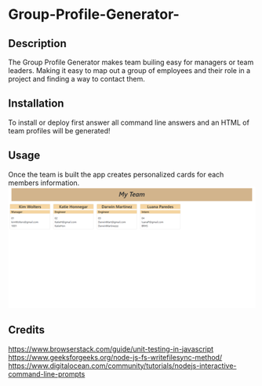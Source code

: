# Group-Profile-Generator-

## Description

The Group Profile Generator makes team builing easy for managers or team leaders. Making it easy to map out a group of employees and their role in a project and finding a way to contact them.

## Installation

To install or deploy first answer all command line answers and an HTML of team profiles will be generated!

## Usage

Once the team is built the app creates personalized cards for each members information.
![webpage image](./Assets/images/Group-Profile-Generator-screenshot.png)


## Credits

https://www.browserstack.com/guide/unit-testing-in-javascript
https://www.geeksforgeeks.org/node-js-fs-writefilesync-method/
https://www.digitalocean.com/community/tutorials/nodejs-interactive-command-line-prompts

